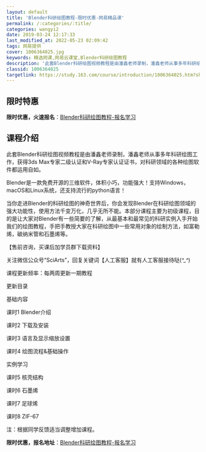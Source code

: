 ```yaml
---
layout: default
title: 'Blender科研绘图教程-限时优惠-网易精品课'
permalink: /:categories/:title/
categories: wangyi2
date: 2019-03-24 12:17:33
last_modified_at: 2022-05-23 02:09:42
tags: 网易提供
cover: 1006364025.jpg
keywords: 精选网课,网易云课堂,Blender科研绘图教程
description: '此套Blender科研绘图视频教程是由潘鑫老师录制，潘鑫老师从事多年科研绘图工作，获得3dsMax专家二级认证和V-Ra'
classid: 1006364025
targetlink: https://study.163.com/course/introduction/1006364025.htm?share=1&shareId=1025206652&utm_campaign=share&utm_medium=iphoneShare&utm_source=&utm_u=1025206652
---
```


## 限时特惠

**限时优惠，火速报名**：[Blender科研绘图教程-报名学习](https://study.163.com/course/introduction/1006364025.htm?share=1&shareId=1025206652&utm_campaign=share&utm_medium=iphoneShare&utm_source=&utm_u=1025206652)

## 课程介绍

此套Blender科研绘图视频教程是由潘鑫老师录制，潘鑫老师从事多年科研绘图工作，获得3ds Max专家二级认证和V-Ray专家认证证书，对科研领域的各种绘图软件都运用自如。

Blender是一款免费开源的三维软件，体积小巧，功能强大！支持Windows，macOS和Linux系统，还支持流行的python语言！

当你走进Blender的科研绘图的神奇世界后，你会发现Blender在科研绘图领域的强大功能性，使用方法千变万化，几乎无所不能。本部分课程主要为初级课程，目的是让大家对Blender有一些简要的了解，从最基本和最常见的科研实例入手开始我们的绘图教程，手把手教授大家在科研绘图中一些常用对象的绘制方法，如富勒烯，碳纳米管和石墨烯等。



【售前咨询，买课后加学员群下载资料】

关注微信公众号“SciArts”，回复关键词【人工客服】就有人工客服接待哒(*^_^*)



课程更新频率：每两周更新一期教程

更新目录

基础内容

课时1 Blender介绍

课时2 下载及安装

课时3 语言及显示缩放设置

课时4 绘图流程&基础操作

实例学习

课时5 核壳结构

课时6 石墨烯

课时7 足球烯

课时8 ZIF-67

注：根据同学反馈适当调整增加课程。

**限时优惠，报名地址**：[Blender科研绘图教程-报名学习](https://study.163.com/course/introduction/1006364025.htm?share=1&shareId=1025206652&utm_campaign=share&utm_medium=iphoneShare&utm_source=&utm_u=1025206652)

